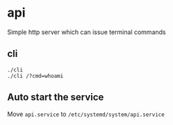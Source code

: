 # api

Simple http server which can issue terminal commands

## cli

```
./cli
./cli /?cmd=whoami
```

## Auto start the service

Move `api.service` to `/etc/systemd/system/api.service`
